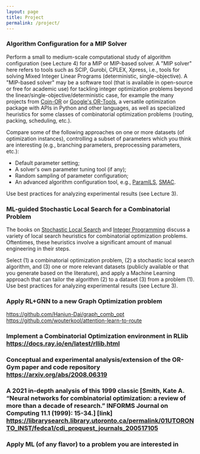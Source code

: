 ```yaml
---
layout: page
title: Project
permalink: /project/
---
```

### Algorithm Configuration for a MIP Solver
Perform a small to medium-scale computational study of algorithm configuration (see Lecture 4) for a MIP or MIP-based solver. A "MIP solver" here refers to tools such as SCIP, Gurobi, CPLEX, Xpress, i.e., tools for solving Mixed Integer Linear Programs (deterministic, single-objective). A "MIP-based solver" may be a software tool (that is available in open-source or free for academic use) for tackling integer optimization problems beyond the linear/single-objective/deterministic case, for example the many projects from [Coin-OR](https://www.coin-or.org/projects/) or [Google's OR-Tools](https://developers.google.com/optimization), a versatile optimization package with APIs in Python and other languages, as well as specialized heuristics for some classes of combinatorial optimization problems (routing, packing, scheduling, etc.).

Compare some of the following approaches on one or more datasets (of optimization instances), controlling a subset of parameters which you think are interesting (e.g., branching parameters, preprocessing parameters, etc.):
- Default parameter setting;
- A solver's own parameter tuning tool (if any);
- Random sampling of parameter configuration;
- An advanced algorithm configuration tool, e.g., [ParamILS](http://www.cs.ubc.ca/labs/beta/Projects/ParamILS/), [SMAC](https://automl.github.io/SMAC3/master/).

Use best practices for analyzing experimental results (see Lecture 3).	

### ML-guided Stochastic Local Search for a Combinatorial Problem
The books on [Stochastic Local Search](https://librarysearch.library.utoronto.ca/permalink/01UTORONTO_INST/fedca1/cdi_askewsholts_vlebooks_9780080498249) and [Integer Programming](https://librarysearch.library.utoronto.ca/permalink/01UTORONTO_INST/fedca1/cdi_askewsholts_vlebooks_9781119606550) discuss a variety of local search heuristics for combinatorial optimization problems. Oftentimes, these heuristics involve a significant amount of manual engineering in their steps.

Select (1) a combinatorial optimization problem, (2) a stochastic local search algorithm, and (3) one or more relevant datasets (publicly available or that you generate based on the literature), and apply a Machine Learning approach that can tailor the algorithm (2) to a dataset (3) from a problem (1). Use best practices for analyzing experimental results (see Lecture 3).

### Apply RL+GNN to a new Graph Optimization problem	

https://github.com/Hanjun-Dai/graph_comb_opt	https://github.com/wouterkool/attention-learn-to-route

### Implement a Combinatorial Optimization environment in RLlib	https://docs.ray.io/en/latest/rllib.html	

### Conceptual and experimental analysis/extension of the OR-Gym paper and code repository	https://arxiv.org/abs/2008.06319	

### A 2021 in-depth analysis of this 1999 classic [Smith, Kate A. “Neural networks for combinatorial optimization: a review of more than a decade of research.” INFORMS Journal on Computing 11.1 (1999): 15-34.] [link]	https://librarysearch.library.utoronto.ca/permalink/01UTORONTO_INST/fedca1/cdi_proquest_journals_200517105 	

### Apply ML (of any flavor) to a problem you are interested in		